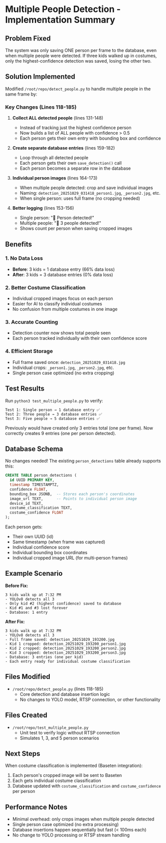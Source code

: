 # Multiple People Detection - Implementation Summary

## Problem Fixed
The system was only saving ONE person per frame to the database, even when multiple people were detected. If three kids walked up in costumes, only the highest-confidence detection was saved, losing the other two.

## Solution Implemented
Modified `/root/repo/detect_people.py` to handle multiple people in the same frame by:

### Key Changes (Lines 118-185)

1. **Collect ALL detected people** (lines 131-148)
   - Instead of tracking just the highest confidence person
   - Now builds a list of ALL people with confidence > 0.5
   - Each person gets their own entry with bounding box and confidence

2. **Create separate database entries** (lines 159-182)
   - Loop through all detected people
   - Each person gets their own `save_detection()` call
   - Each person becomes a separate row in the database

3. **Individual person images** (lines 164-173)
   - When multiple people detected: crop and save individual images
   - Naming: `detection_20251029_031418_person1.jpg`, `_person2.jpg`, etc.
   - When single person: uses full frame (no cropping needed)

4. **Better logging** (lines 153-156)
   - Single person: "👤 Person detected!"
   - Multiple people: "👥 3 people detected!"
   - Shows count per person when saving cropped images

## Benefits

### 1. No Data Loss
- **Before**: 3 kids = 1 database entry (66% data loss)
- **After**: 3 kids = 3 database entries (0% data loss)

### 2. Better Costume Classification
- Individual cropped images focus on each person
- Easier for AI to classify individual costumes
- No confusion from multiple costumes in one image

### 3. Accurate Counting
- Detection counter now shows total people seen
- Each person tracked individually with their own confidence score

### 4. Efficient Storage
- Full frame saved once: `detection_20251029_031418.jpg`
- Individual crops: `_person1.jpg`, `_person2.jpg`, etc.
- Single person case optimized (no extra cropping)

## Test Results

Run `python3 test_multiple_people.py` to verify:

```
Test 1: Single person → 1 database entry ✅
Test 2: Three people → 3 database entries ✅
Test 3: Five people → 5 database entries ✅
```

Previously would have created only 3 entries total (one per frame).
Now correctly creates 9 entries (one per person detected).

## Database Schema

No changes needed! The existing `person_detections` table already supports this:

```sql
CREATE TABLE person_detections (
  id UUID PRIMARY KEY,
  timestamp TIMESTAMPTZ,
  confidence FLOAT,
  bounding_box JSONB,  -- Stores each person's coordinates
  image_url TEXT,      -- Points to individual person image
  device_id TEXT,
  costume_classification TEXT,
  costume_confidence FLOAT
);
```

Each person gets:
- Their own UUID (id)
- Same timestamp (when frame was captured)
- Individual confidence score
- Individual bounding box coordinates
- Individual cropped image URL (for multi-person frames)

## Example Scenario

**Before Fix:**
```
3 kids walk up at 7:32 PM
- YOLOv8 detects all 3
- Only kid #2 (highest confidence) saved to database
- Kid #1 and #3 lost forever
- Database: 1 entry
```

**After Fix:**
```
3 kids walk up at 7:32 PM
- YOLOv8 detects all 3
- Full frame saved: detection_20251029_193200.jpg
- Kid 1 cropped: detection_20251029_193200_person1.jpg
- Kid 2 cropped: detection_20251029_193200_person2.jpg
- Kid 3 cropped: detection_20251029_193200_person3.jpg
- Database: 3 entries (one per kid)
- Each entry ready for individual costume classification
```

## Files Modified

- `/root/repo/detect_people.py` (lines 118-185)
  - Core detection and database insertion logic
  - No changes to YOLO model, RTSP connection, or other functionality

## Files Created

- `/root/repo/test_multiple_people.py`
  - Unit test to verify logic without RTSP connection
  - Simulates 1, 3, and 5 person scenarios

## Next Steps

When costume classification is implemented (Baseten integration):
1. Each person's cropped image will be sent to Baseten
2. Each gets individual costume classification
3. Database updated with `costume_classification` and `costume_confidence` per person

## Performance Notes

- Minimal overhead: only crops images when multiple people detected
- Single person case optimized (no extra processing)
- Database insertions happen sequentially but fast (< 100ms each)
- No change to YOLO processing or RTSP stream handling
